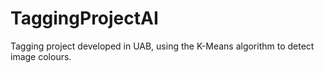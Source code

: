 # TaggingProjectAI
Tagging project developed in UAB, using the K-Means algorithm to detect image colours.

